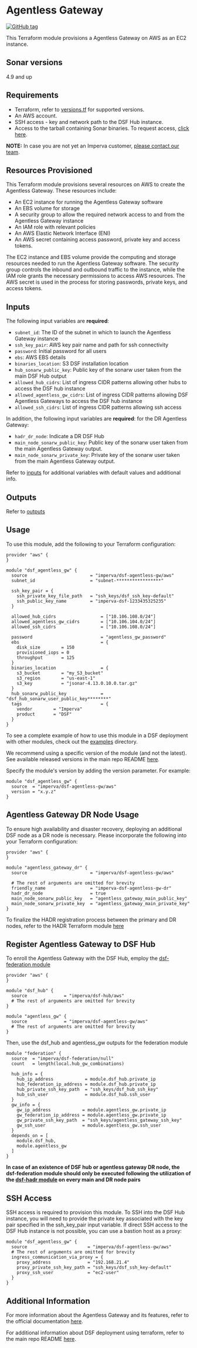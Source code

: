 # Agentless Gateway
[![GitHub tag](https://img.shields.io/github/v/tag/imperva/dsfkit.svg)](https://github.com/imperva/dsfkit/tags)

This Terraform module provisions a Agentless Gateway on AWS as an EC2 instance.

## Sonar versions
4.9 and up

## Requirements
* Terraform, refer to [versions.tf](https://github.com/imperva/dsfkit/blob/master/modules/aws/agentless-gw/versions.tf) for supported versions.
* An AWS account.
* SSH access - key and network path to the DSF Hub instance.
* Access to the tarball containing Sonar binaries. To request access, [click here](https://docs.google.com/forms/d/e/1FAIpQLSdnVaw48FlElP9Po_36LLsZELsanzpVnt8J08nymBqHuX_ddA/viewform).

**NOTE:** In case you are not yet an Imperva customer, [please contact our team](https://www.imperva.com/contact-us/).

## Resources Provisioned
This Terraform module provisions several resources on AWS to create the Agentless Gateway. These resources include:
* An EC2 instance for running the Agentless Gateway software
* An EBS volume for storage
* A security group to allow the required network access to and from the Agentless Gateway instance
* An IAM role with relevant policies
* An AWS Elastic Network Interface (ENI)
* An AWS secret containing access password, private key and access tokens.

The EC2 instance and EBS volume provide the computing and storage resources needed to run the Agentless Gateway software. The security group controls the inbound and outbound traffic to the instance, while the IAM role grants the necessary permissions to access AWS resources. The AWS secret is used in the process for storing passwords, private keys, and access tokens.

## Inputs

The following input variables are **required**:

* `subnet_id`: The ID of the subnet in which to launch the Agentless Gateway instance
* `ssh_key_pair`: AWS key pair name and path for ssh connectivity
* `password`: Initial password for all users
* `ebs`: AWS EBS details
* `binaries_location`: S3 DSF installation location
* `hub_sonarw_public_key`: Public key of the sonarw user taken from the main DSF Hub output
* `allowed_hub_cidrs`: List of ingress CIDR patterns allowing other hubs to access the DSF hub instance
* `allowed_agentless_gw_cidrs`: List of ingress CIDR patterns allowing DSF Agentless Gateways to access the DSF hub instance
* `allowed_ssh_cidrs`: List of ingress CIDR patterns allowing ssh access

In addition, the following input variables are **required**: for the DR Agentless Gateway:
* `hadr_dr_node`: Indicate a DR DSF Hub
* `main_node_sonarw_public_key`: Public key of the sonarw user taken from the main Agentless Gateway output.
* `main_node_sonarw_private_key`: Private key of the sonarw user taken from the main Agentless Gateway output.


Refer to [inputs](https://registry.terraform.io/modules/imperva/dsf-agentless-gw/aws/latest?tab=inputs) for additional variables with default values and additional info.

## Outputs

Refer to [outputs](https://registry.terraform.io/modules/imperva/dsf-agentless-gw/aws/latest?tab=outputs)


## Usage

To use this module, add the following to your Terraform configuration:

```
provider "aws" {
}

module "dsf_agentless_gw" {
  source                        = "imperva/dsf-agentless-gw/aws"
  subnet_id                     = "subnet-*****************"

  ssh_key_pair = {
    ssh_private_key_file_path   = "ssh_keys/dsf_ssh_key-default"
    ssh_public_key_name         = "imperva-dsf-1233435325235"
  }

  allowed_hub_cidrs                 = ["10.106.108.0/24"]
  allowed_agentless_gw_cidrs        = ["10.106.104.0/24"]
  allowed_ssh_cidrs                 = ["10.106.108.0/24"]

  password                          = "agentless_gw_password"
  ebs                               = {
    disk_size        = 150
    provisioned_iops = 0
    throughput       = 125
  }
  binaries_location                 = {
    s3_bucket        = "my_S3_bucket"
    s3_region        = "us-east-1"
    s3_key           = "jsonar-4.13.0.10.0.tar.gz"
  }
  hub_sonarw_public_key             = "dsf_hub_sonarw_user_public_key********"
  tags                              = {
    vendor        = "Imperva"
    product       = "DSF"
  }
}
```

To see a complete example of how to use this module in a DSF deployment with other modules, check out the [examples](https://github.com/imperva/dsfkit/tree/master/examples/aws) directory.

We recommend using a specific version of the module (and not the latest).
See available released versions in the main repo README [here](https://github.com/imperva/dsfkit#version-history).

Specify the module's version by adding the version parameter. For example:

```
module "dsf_agentless_gw" {
  source  = "imperva/dsf-agentless-gw/aws"
  version = "x.y.z"
}
```

## Agentless Gateway DR Node Usage

To ensure high availability and disaster recovery, deploying an additional DSF node as a DR node is necessary. Please incorporate the following into your Terraform configuration:

```
provider "aws" {
}

module "agentless_gateway_dr" {
  source                        = "imperva/dsf-agentless-gw/aws"

  # The rest of arguments are omitted for brevity
  friendly_name                 = "imperva-dsf-agentless-gw-dr"
  hadr_dr_node                  = true
  main_node_sonarw_public_key   = "agentless_gateway_main_public_key"
  main_node_sonarw_private_key  = "agentless_gateway_main_private_key"
}
```

To finalize the HADR registration process between the primary and DR nodes, refer to the HADR Terraform module [here](https://registry.terraform.io/modules/imperva/dsf-hadr/null/latest)

## Register Agentless Gateway to DSF Hub

To enroll the Agentless Gateway with the DSF Hub, employ the [dsf-federation module](https://registry.terraform.io/modules/imperva/dsf-federation/null/latest)

```
provider "aws" {
}

module "dsf_hub" {
  source              = "imperva/dsf-hub/aws"
  # The rest of arguments are omitted for brevity
}

module "agentless_gw" {
  source              = "imperva/dsf-agentless-gw/aws"
  # The rest of arguments are omitted for brevity
}
```
Then, use the dsf_hub and agentless_gw outputs for the federation module

```
module "federation" {
  source  = "imperva/dsf-federation/null"
  count   = length(local.hub_gw_combinations)

  hub_info = {
    hub_ip_address            = module.dsf_hub.private_ip
    hub_federation_ip_address = module.dsf_hub.private_ip
    hub_private_ssh_key_path  = "ssh_keys/dsf_hub_ssh_key"
    hub_ssh_user              = module.dsf_hub.ssh_user
  }
  gw_info = {
    gw_ip_address            = module.agentless_gw.private_ip
    gw_federation_ip_address = module.agentless_gw.private_ip
    gw_private_ssh_key_path  = "ssh_keys/agentless_gateway_ssh_key"
    gw_ssh_user              = module.agentless_gw.ssh_user
  }
  depends_on = [
    module.dsf_hub,
    module.agentless_gw
  ]
}
```

**In case of an existence of DSF hub or agentless gateway DR node, the dsf-federation module should only be executed following the utilization 
of the [dsf-hadr module](https://registry.terraform.io/modules/imperva/dsf-hadr/null/latest) on every main and DR node pairs**

## SSH Access
SSH access is required to provision this module. To SSH into the DSF Hub instance, you will need to provide the private key associated with the key pair specified in the 
ssh_key_pair input variable. If direct SSH access to the DSF Hub instance is not possible, you can use a bastion host as a proxy:

```
module "dsf_agentless_gw" {
  source                       = "imperva/dsf-agentless-gw/aws"
  # The rest of arguments are omitted for brevity
  ingress_communication_via_proxy = {
    proxy_address              = "192.168.21.4"
    proxy_private_ssh_key_path = "ssh_keys/dsf_ssh_key-default"
    proxy_ssh_user             = "ec2-user"
  }
}
```

## Additional Information

For more information about the Agentless Gateway and its features, refer to the official documentation [here](https://docs.imperva.com/bundle/v4.13-sonar-user-guide/page/80401.htm). 

For additional information about DSF deployment using terraform, refer to the main repo README [here](https://github.com/imperva/dsfkit/tree/1.7.1).
